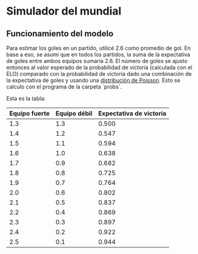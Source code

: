 # Simulador del mundial

## Funcionamiento del modelo

Para estimar los goles en un partido,
utilicé 2.6 como promedio de gol.
En base a eso,
se asumí que en todos los partidos,
la suma de la expectativa de goles
entre ambos equipos sumaría 2.6.
El número de goles se ajusto entonces
al valor esperado de la probabilidad de victoria
(calculada con el ELO)
comparado con la probabilidad de victoria
dado una combinación de la expectativa de goles
y usando una [distribución de Poisson](https://en.wikipedia.org/wiki/Poisson_distribution).
Esto se calculo con el programa de la carpeta ´probs´.

Esta es la tabla:

Equipo fuerte | Equipo débil | Expectativa de victoria
------------- | ------------ | -----------------------
1.3 | 1.3 | 0.500
1.4 | 1.2 | 0.547
1.5 | 1.1 | 0.594
1.6 | 1.0 | 0.638
1.7 | 0.9 | 0.682
1.8 | 0.8 | 0.725
1.9 | 0.7 | 0.764
2.0 | 0.6 | 0.802
2.1 | 0.5 | 0.837
2.2 | 0.4 | 0.869
2.3 | 0.3 | 0.897
2.4 | 0.2 | 0.922
2.5 | 0.1 | 0.944

